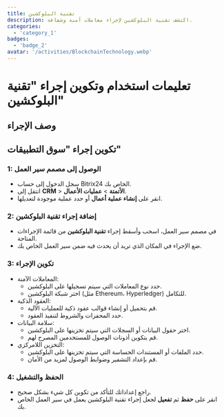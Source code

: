 ```yaml
---
title: تقنية البلوكشين
description: اكتشف تقنية البلوكشين لإجراء معاملات آمنة وشفافة.
categories: 
  - 'category_1'
badges: 
  - 'badge_2'
avatar: '/activities/BlockchainTechnology.webp'
---
```

# تعليمات استخدام وتكوين إجراء "تقنية البلوكشين"

## وصف الإجراء

## **تكوين إجراء "سوق التطبيقات"**

### 1: الوصول إلى مصمم سير العمل
- سجل الدخول إلى حساب Bitrix24 الخاص بك.
- انتقل إلى **CRM** > **الأتمتة** > **عمليات الأعمال**.
- انقر على **إنشاء عملية أعمال** أو حدد عملية موجودة لتعديلها.

### 2: إضافة إجراء تقنية البلوكشين
- في مصمم سير العمل، اسحب وأسقط إجراء **تقنية البلوكشين** من قائمة الإجراءات المتاحة.
- ضع الإجراء في المكان الذي تريد أن يحدث فيه ضمن سير العمل الخاص بك.

### 3: تكوين الإجراء
- المعاملات الآمنة:
  - حدد نوع المعاملات التي سيتم تسجيلها على البلوكشين.
  - اختر شبكة البلوكشين (مثل Ethereum، Hyperledger) للتكامل.
- العقود الذكية:
  - قم بتحميل أو إنشاء قوالب عقود ذكية للعمليات الآلية.
  - حدد المحفزات والشروط لتنفيذ العقود.
- سلامة البيانات:
  - اختر حقول البيانات أو السجلات التي سيتم تخزينها على البلوكشين.
  - قم بتكوين أذونات الوصول للمستخدمين المصرح لهم.
- التخزين اللامركزي:
  - حدد الملفات أو المستندات الحساسة التي سيتم تخزينها على البلوكشين.
  - قم بإعداد التشفير وضوابط الوصول لمزيد من الأمان.

### 4: الحفظ والتشغيل
- راجع إعداداتك للتأكد من تكوين كل شيء بشكل صحيح.
- انقر على **حفظ** ثم **تفعيل** لجعل إجراء تقنية البلوكشين يعمل في سير العمل الخاص بك.